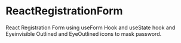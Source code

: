 # ReactRegistrationForm
React Registration Form using useForm Hook and useState hook and Eyeinvisible Outlined and EyeOutlined icons to mask password.
